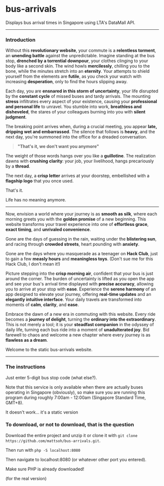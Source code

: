 # bus-arrivals
Displays bus arrival times in Singapore using LTA's DataMall API.

---
### Introduction
Without this **revolutionary website**, your commute is a **relentless torment**, an **unending battle** against the unpredictable. Imagine standing at the bus stop, **drenched by a torrential downpour**, your clothes clinging to your body like a second skin. The wind howls **mercilessly**, chilling you to the bone, while the minutes stretch into an **eternity**. Your attempts to shield yourself from the elements are **futile**, as you check your watch with increasing **desperation**, only to find the hours slipping away.

Each day, you are **ensnared in this storm of uncertainty**, your life disrupted by the **constant cycle** of missed buses and tardy arrivals. The mounting **stress** infiltrates every aspect of your existence, causing your **professional and personal life** to unravel. You stumble into work, **breathless and disheveled**, the stares of your colleagues burning into you with **silent judgment**.

The breaking point arrives when, during a crucial meeting, you appear **late, dripping wet and embarrassed**. The silence that follows is **heavy**, and the next day, you're summoned into the office for a dreaded conversation.

> **"That's it, we don't want you anymore"**

The weight of those words hangs over you like a **guillotine**. The realization dawns with **crushing clarity**: your job, your livelihood, hangs precariously by a **thread**.

The next day, a **crisp letter** arrives at your doorstep, embellished with a **flagship logo** that you once used.

That's it.

Life has no meaning anymore.

---

Now, envision a world where your journey is as **smooth as silk**, where each morning greets you with the **golden promise** of a new beginning. This website transforms your travel experience into one of **effortless grace**, **exact timing**, and **unrivaled convenience**. 

Gone are the days of guessing in the rain, waiting under the **blistering sun**, and racing through **crowded streets**, heart pounding with **anxiety**.

Gone are the days where you masquerade as a teenager on **Hack Club**, just to gain a few **measly hours** and **meaningless toys**. (Don't sue me for this Hack Club, I don't mean it!)

Picture stepping into the **crisp morning air**, confident that your bus is just around the corner. The burden of uncertainty is lifted as you open the app and see your bus's arrival time displayed with **precise accuracy**, allowing you to arrive at your stop with **ease**. Experience the **serene harmony** of an app designed to elevate your journey, offering **real-time updates** and an **elegantly intuitive interface**. Your daily travels are transformed into moments of **calm**, **clarity**, and **ease**.

Embrace the dawn of a new era in commuting with this website. Every ride becomes a **journey of delight**, turning the **ordinary into the extraordinary**. This is not merely a tool; it is your **steadfast companion** in the odyssey of daily life, turning each bus ride into a moment of **unadulterated joy**. Bid farewell to chaos and welcome a new chapter where every journey is as **flawless as a dream**.

Welcome to the static bus-arrivals website.

---

### The instructions

Just enter 5-digit bus stop code (what else?).

Note that this service is only available when there are actually buses operating in Singapore (obviously), so make sure you are running this program during roughly 7:00am - 12:00am (Singapore Standard Time, GMT+8).

It doesn't work... it's a static version

### To download, or not to download, that is the question

Download the entire project and unzip it or clone it with ```git clone https://github.com/mattsoh/bus-arrivals.git```.

Then run with ```php -S localhost:8080```

Then navigate to localhost:8080 (or whatever other port you entered).

Make sure PHP is already downloaded!

(for the real version)